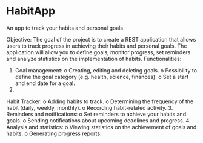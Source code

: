 # HabitApp
An app to track your habits and personal goals

Objective:
The goal of the project is to create a REST application that allows users to track progress in achieving their habits and personal goals. The application will allow you to define goals, monitor progress, set reminders and analyze statistics on the implementation of habits.
Functionalities:
1. Goal management:
o Creating, editing and deleting goals.
o Possibility to define the goal category (e.g. health, science, finances).
o Set a start and end date for a goal.
2.
Habit Tracker:
o Adding habits to track.
o Determining the frequency of the habit (daily, weekly, monthly).
o Recording habit-related activity.
3. Reminders and notifications:
o Set reminders to achieve your habits and goals.
o Sending notifications about upcoming deadlines and progress.
4.
Analysis and statistics:
o Viewing statistics on the achievement of goals and habits.
o Generating progress reports.
